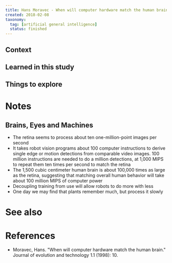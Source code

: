 ```yaml
---
title: Hans Moravec - When will computer hardware match the human brain? (1998)
created: 2018-02-08
taxonomy:
  tag: [artificial general intelligence]
  status: finished
---
```


## Context

## Learned in this study

## Things to explore

# Notes
## Brains, Eyes and Machines
* The retina seems to process about ten one-million-point images per second
* It takes robot vision programs about 100 computer instructions to derive single edge or motion detections from comparable video images. 100 million instructions are needed to do a million detections, at 1,000 MIPS to repeat them ten times per second to match the retina
* The 1,500 cubic centimeter human brain is about 100,000 times as large as the retina, suggesting that matching overall human behavior will take about 100 million MIPS of computer power
* Decoupling training from use will allow robots to do more with less
* One day we may find that plants remember much, but process it slowly

# See also

# References
* Moravec, Hans. "When will computer hardware match the human brain." Journal of evolution and technology 1.1 (1998): 10.
